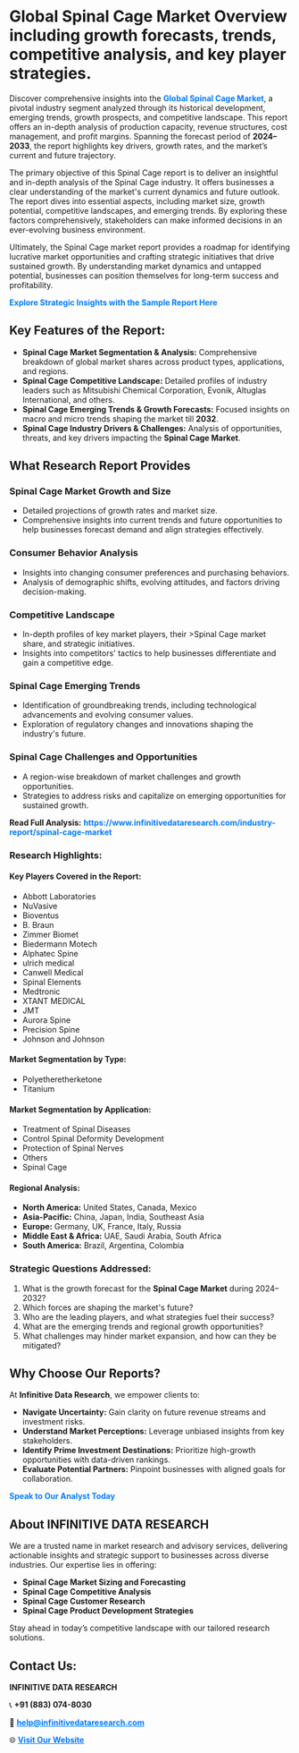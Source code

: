<h1>Global Spinal Cage Market Overview including growth forecasts, trends, competitive analysis, and key player strategies.</h1>
<p>
Discover comprehensive insights into the 
<a href="https://www.infinitivedataresearch.com/industry-report/spinal-cage-market" rel="dofollow" style="color: #007BFF; text-decoration: none;"><strong>Global Spinal Cage Market</strong></a>, a pivotal industry segment analyzed through its historical development, emerging trends, growth prospects, and competitive landscape. This report offers an in-depth analysis of production capacity, revenue structures, cost management, and profit margins. Spanning the forecast period of <strong>2024–2033</strong>, the report highlights key drivers, growth rates, and the market’s current and future trajectory.
</p>
<p>
The primary objective of this Spinal Cage report is to deliver an insightful and in-depth analysis of the Spinal Cage industry. It offers businesses a clear understanding of the market's current dynamics and future outlook. The report dives into essential aspects, including market size, growth potential, competitive landscapes, and emerging trends. By exploring these factors comprehensively, stakeholders can make informed decisions in an ever-evolving business environment.
</p>
<p>
Ultimately, the Spinal Cage market report provides a roadmap for identifying lucrative market opportunities and crafting strategic initiatives that drive sustained growth. By understanding market dynamics and untapped potential, businesses can position themselves for long-term success and profitability.
</p>
<p>
<a href="https://www.infinitivedataresearch.com/request-sample/reportId=103218" style="color: #007BFF; text-decoration: none;"><strong>Explore Strategic Insights with the Sample Report Here</strong></a>
</p>

<h2>Key Features of the Report:</h2>
<ul>
<li><strong>Spinal Cage Market Segmentation & Analysis:</strong> Comprehensive breakdown of global market shares across product types, applications, and regions.</li>
<li><strong>Spinal Cage Competitive Landscape:</strong> Detailed profiles of industry leaders such as Mitsubishi Chemical Corporation, Evonik, Altuglas International, and others.</li>
<li><strong>Spinal Cage Emerging Trends & Growth Forecasts:</strong> Focused insights on macro and micro trends shaping the market till <strong>2032</strong>.</li>
<li><strong>Spinal Cage Industry Drivers & Challenges:</strong> Analysis of opportunities, threats, and key drivers impacting the <strong>Spinal Cage Market</strong>.</li>
</ul>

<h2>What Research Report Provides</h2>
<h3>Spinal Cage Market Growth and Size</h3>
<ul>
<li>Detailed projections of growth rates and market size.</li>
<li>Comprehensive insights into current trends and future opportunities to help businesses forecast demand and align strategies effectively.</li>
</ul>

<h3>Consumer Behavior Analysis</h3>
<ul>
<li>Insights into changing consumer preferences and purchasing behaviors.</li>
<li>Analysis of demographic shifts, evolving attitudes, and factors driving decision-making.</li>
</ul>

<h3>Competitive Landscape</h3>
<ul>
<li>In-depth profiles of key market players, their >Spinal Cage market share, and strategic initiatives.</li>
<li>Insights into competitors' tactics to help businesses differentiate and gain a competitive edge.</li>
</ul>

<h3>Spinal Cage Emerging Trends</h3>
<ul>
<li>Identification of groundbreaking trends, including technological advancements and evolving consumer values.</li>
<li>Exploration of regulatory changes and innovations shaping the industry's future.</li>
</ul>

<h3>Spinal Cage Challenges and Opportunities</h3>
<ul>
<li>A region-wise breakdown of market challenges and growth opportunities.</li>
<li>Strategies to address risks and capitalize on emerging opportunities for sustained growth.</li>
</ul>
<p><strong>Read Full Analysis:</strong> <a href="https://www.infinitivedataresearch.com/industry-report/spinal-cage-market" rel="dofollow" style="color: #007BFF; text-decoration: none;"><strong>https://www.infinitivedataresearch.com/industry-report/spinal-cage-market</strong></a></p>
<h3>Research Highlights:</h3>
<h4>Key Players Covered in the Report:</h4>
<ul><li>Abbott Laboratories</li><li>NuVasive</li><li>Bioventus</li><li>B. Braun</li><li>Zimmer Biomet</li><li>Biedermann Motech</li><li>Alphatec Spine</li><li>ulrich medical</li><li>Canwell Medical</li><li>Spinal Elements</li><li>Medtronic</li><li>XTANT MEDICAL</li><li>JMT</li><li>Aurora Spine</li><li>Precision Spine</li><li>Johnson and Johnson</li></ul>
<h4>Market Segmentation by Type:</h4>
<ul><li>Polyetheretherketone</li><li>Titanium</li></ul>
<h4>Market Segmentation by Application:</h4>
<ul><li>Treatment of Spinal Diseases</li><li>Control Spinal Deformity Development</li><li>Protection of Spinal Nerves</li><li>Others</li><li>Spinal Cage</li></ul>

<h4>Regional Analysis:</h4>
<ul>
<li><strong>North America:</strong> United States, Canada, Mexico</li>
<li><strong>Asia-Pacific:</strong> China, Japan, India, Southeast Asia</li>
<li><strong>Europe:</strong> Germany, UK, France, Italy, Russia</li>
<li><strong>Middle East & Africa:</strong> UAE, Saudi Arabia, South Africa</li>
<li><strong>South America:</strong> Brazil, Argentina, Colombia</li>
</ul>

<h3>Strategic Questions Addressed:</h3>
<ol>
<li>What is the growth forecast for the <strong>Spinal Cage Market</strong> during 2024–2032?</li>
<li>Which forces are shaping the market's future?</li>
<li>Who are the leading players, and what strategies fuel their success?</li>
<li>What are the emerging trends and regional growth opportunities?</li>
<li>What challenges may hinder market expansion, and how can they be mitigated?</li>
</ol>

<h2>Why Choose Our Reports?</h2>
<p>At <strong>Infinitive Data Research</strong>, we empower clients to:</p>
<ul>
<li><strong>Navigate Uncertainty:</strong> Gain clarity on future revenue streams and investment risks.</li>
<li><strong>Understand Market Perceptions:</strong> Leverage unbiased insights from key stakeholders.</li>
<li><strong>Identify Prime Investment Destinations:</strong> Prioritize high-growth opportunities with data-driven rankings.</li>
<li><strong>Evaluate Potential Partners:</strong> Pinpoint businesses with aligned goals for collaboration.</li>
</ul>
<p><a href="https://www.infinitivedataresearch.com/industry-report/spinal-cage-market" rel="dofollow" style="color: #007BFF; text-decoration: none;"><strong>Speak to Our Analyst Today</strong></a></p>

<h2>About INFINITIVE DATA RESEARCH</h2>
<p>We are a trusted name in market research and advisory services, delivering actionable insights and strategic support to businesses across diverse industries. Our expertise lies in offering:</p>
<ul>
<li><strong>Spinal Cage Market Sizing and Forecasting</strong></li>
<li><strong>Spinal Cage Competitive Analysis</strong></li>
<li><strong>Spinal Cage Customer Research</strong></li>
<li><strong>Spinal Cage Product Development Strategies</strong></li>
</ul>
<p>Stay ahead in today’s competitive landscape with our tailored research solutions.</p>

<h2>Contact Us:</h2>
<p><strong>INFINITIVE DATA RESEARCH</strong></p>
<p>📞 <strong>+91 (883) 074-8030</strong></p>
<p>📧 <strong><a href="mailto:help@infinitivedataresearch.com" style="color: #007BFF;">help@infinitivedataresearch.com</a></strong></p>
<p>🌐 <strong><a href="https://www.infinitivedataresearch.com" rel="dofollow" style="color: #007BFF;">Visit Our Website</a></strong></p>